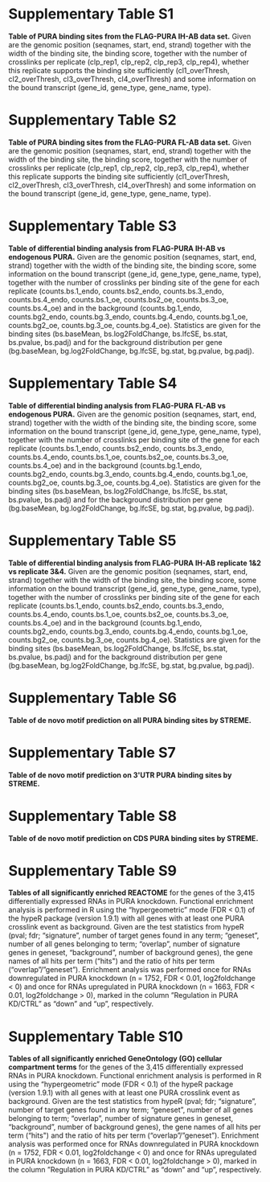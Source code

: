 # Supplementary Table S1

**Table of PURA binding sites from the FLAG-PURA IH-AB data set.** Given are the genomic position (seqnames, start, end, strand) together with the width of the binding site, the binding score, together with the number of crosslinks per replicate (clp_rep1, clp_rep2, clp_rep3, clp_rep4), whether this replicate supports the binding site sufficiently (cl1_overThresh, cl2_overThresh, cl3_overThresh, cl4_overThresh) and some information on the bound transcript (gene_id, gene_type, gene_name, type).

# Supplementary Table S2

**Table of PURA binding sites from the FLAG-PURA FL-AB data set.** Given are the genomic position (seqnames, start, end, strand) together with the width of the binding site, the binding score, together with the number of crosslinks per replicate (clp_rep1, clp_rep2, clp_rep3, clp_rep4), whether this replicate supports the binding site sufficiently (cl1_overThresh, cl2_overThresh, cl3_overThresh, cl4_overThresh) and some information on the bound transcript (gene_id, gene_type, gene_name, type).

# Supplementary Table S3

**Table of differential binding analysis from FLAG-PURA IH-AB vs endogenous PURA.** Given are the genomic position (seqnames, start, end, strand) together with the width of the binding site, the binding score, some information on the bound transcript (gene_id, gene_type, gene_name, type), together with the number of crosslinks per binding site of the gene for each replicate (counts.bs.1_endo, counts.bs2_endo, counts.bs.3_endo, counts.bs.4_endo, counts.bs.1_oe, counts.bs2_oe, counts.bs.3_oe, counts.bs.4_oe) and in the background (counts.bg.1_endo, counts.bg2_endo, counts.bg.3_endo, counts.bg.4_endo, counts.bg.1_oe, counts.bg2_oe, counts.bg.3_oe, counts.bg.4_oe). Statistics are given for the binding sites (bs.baseMean, bs.log2FoldChange, bs.lfcSE, bs.stat, bs.pvalue, bs.padj) and for the background distribution per gene (bg.baseMean, bg.log2FoldChange, bg.lfcSE, bg.stat, bg.pvalue, bg.padj).

# Supplementary Table S4

**Table of differential binding analysis from FLAG-PURA FL-AB vs endogenous PURA.** Given are the genomic position (seqnames, start, end, strand) together with the width of the binding site, the binding score, some information on the bound transcript (gene_id, gene_type, gene_name, type), together with the number of crosslinks per binding site of the gene for each replicate (counts.bs.1_endo, counts.bs2_endo, counts.bs.3_endo, counts.bs.4_endo, counts.bs.1_oe, counts.bs2_oe, counts.bs.3_oe, counts.bs.4_oe) and in the background (counts.bg.1_endo, counts.bg2_endo, counts.bg.3_endo, counts.bg.4_endo, counts.bg.1_oe, counts.bg2_oe, counts.bg.3_oe, counts.bg.4_oe). Statistics are given for the binding sites (bs.baseMean, bs.log2FoldChange, bs.lfcSE, bs.stat, bs.pvalue, bs.padj) and for the background distribution per gene (bg.baseMean, bg.log2FoldChange, bg.lfcSE, bg.stat, bg.pvalue, bg.padj).

# Supplementary Table S5

**Table of differential binding analysis from FLAG-PURA IH-AB replicate 1&2 vs replicate 3&4.** Given are the genomic position (seqnames, start, end, strand) together with the width of the binding site, the binding score, some information on the bound transcript (gene_id, gene_type, gene_name, type), together with the number of crosslinks per binding site of the gene for each replicate (counts.bs.1_endo, counts.bs2_endo, counts.bs.3_endo, counts.bs.4_endo, counts.bs.1_oe, counts.bs2_oe, counts.bs.3_oe, counts.bs.4_oe) and in the background (counts.bg.1_endo, counts.bg2_endo, counts.bg.3_endo, counts.bg.4_endo, counts.bg.1_oe, counts.bg2_oe, counts.bg.3_oe, counts.bg.4_oe). Statistics are given for the binding sites (bs.baseMean, bs.log2FoldChange, bs.lfcSE, bs.stat, bs.pvalue, bs.padj) and for the background distribution per gene (bg.baseMean, bg.log2FoldChange, bg.lfcSE, bg.stat, bg.pvalue, bg.padj).

# Supplementary Table S6

**Table of de novo motif prediction on all PURA binding sites by STREME.**


# Supplementary Table S7

**Table of de novo motif prediction on 3'UTR PURA binding sites by STREME.**


# Supplementary Table S8

**Table of de novo motif prediction on CDS PURA binding sites by STREME.**

# Supplementary Table S9

**Tables of all significantly enriched REACTOME** for the
genes of the 3,415 differentially expressed RNAs in PURA knockdown. Functional
enrichment analysis is performed in R using the “hypergeometric” mode (FDR < 0.1)
of the hypeR package (version 1.9.1) with all genes with at least one PURA crosslink
event as background. Given are the test statistics from hypeR (pval; fdr; “signature”,
number of target genes found in any term; “geneset”, number of all genes belonging
to term; “overlap”, number of signature genes in geneset, “background”, number of
background genes), the gene names of all hits per term (“hits") and the ratio of hits
per term (“overlap”/”geneset”). Enrichment analysis was performed once for RNAs
downregulated in PURA knockdown (n = 1752, FDR < 0.01, log2foldchange < 0) and
once for RNAs upregulated in PURA knockdown (n = 1663, FDR < 0.01,
log2foldchange > 0), marked in the column ”Regulation in PURA KD/CTRL” as “down”
and “up”, respectively.

# Supplementary Table S10

**Tables of all significantly enriched GeneOntology (GO) cellular compartment terms** for the
genes of the 3,415 differentially expressed RNAs in PURA knockdown. Functional
enrichment analysis is performed in R using the “hypergeometric” mode (FDR < 0.1)
of the hypeR package (version 1.9.1) with all genes with at least one PURA crosslink
event as background. Given are the test statistics from hypeR (pval; fdr; “signature”,
number of target genes found in any term; “geneset”, number of all genes belonging
to term; “overlap”, number of signature genes in geneset, “background”, number of
background genes), the gene names of all hits per term (“hits") and the ratio of hits
per term (“overlap”/”geneset”). Enrichment analysis was performed once for RNAs
downregulated in PURA knockdown (n = 1752, FDR < 0.01, log2foldchange < 0) and
once for RNAs upregulated in PURA knockdown (n = 1663, FDR < 0.01,
log2foldchange > 0), marked in the column ”Regulation in PURA KD/CTRL” as “down”
and “up”, respectively.
